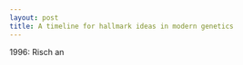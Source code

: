 ```yaml
---
layout: post
title: A timeline for hallmark ideas in modern genetics
---
```





1996: Risch an




